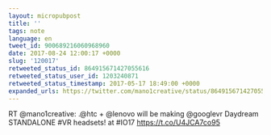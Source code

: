 ```yaml
---
layout: micropubpost
title: ''
tags: note
language: en
tweet_id: 900689216060968960
date: 2017-08-24 12:00:17 +0000
slug: '120017'
retweeted_status_id: 864915671427055616
retweeted_status_user_id: 1203240871
retweeted_status_timestamp: 2017-05-17 18:49:00 +0000
expanded_urls: https://twitter.com/mano1creative/status/864915671427055616/photo/1,https://twitter.com/mano1creative/status/864915671427055616/photo/1
---
```

RT @mano1creative: .@htc + @lenovo will be making @googlevr Daydream STANDALONE #VR headsets! at #IO17 https://t.co/U4JCA7co95
